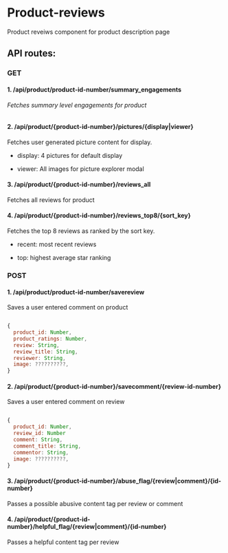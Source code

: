 
# Product-reviews

Product reveiws component for product description page

## API routes:

### GET
#### 1. /api/product/product-id-number/summary_engagements

###### Fetches summary level engagements for product
   
#### 2. /api/product/{product-id-number}/pictures/{display|viewer}
  
Fetches user generated picture content for display. 

  * display: 4 pictures for default display
   
  * viewer: All images for picture explorer modal

#### 3. /api/product/{product-id-number}/reviews_all
  
Fetches all reviews for product

#### 4. /api/product/{product-id-number}/reviews_top8/{sort_key}

Fetches the top 8 reviews as ranked by the sort key.

  * recent: most recent reviews
   
  * top: highest average star ranking
  
  
  
### POST
#### 1. /api/product/product-id-number/savereview

Saves a user entered comment on product

```javascript

{ 
  product_id: Number,
  product_ratings: Number,
  review: String,
  review_title: String,
  reviewer: String,
  image: ??????????, 
}

```

#### 2. /api/product/{product-id-number}/savecomment/{review-id-number}
  
Saves a user entered comment on review

```javascript

{ 
  product_id: Number,
  review_id: Number
  comment: String,
  comment_title: String,
  commentor: String,
  image: ??????????, 
}

```
   
#### 3. /api/product/{product-id-number}/abuse_flag/{review|comment}/{id-number}
  
Passes a possible abusive content tag per review or comment


#### 4. /api/product/{product-id-number}/helpful_flag/{review|comment}/{id-number}

Passes a helpful content tag per review

